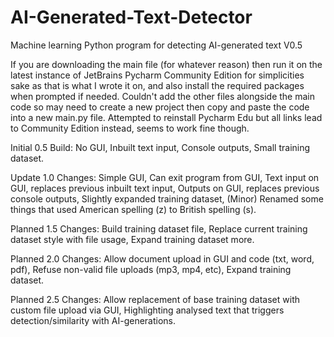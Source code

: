 # AI-Generated-Text-Detector
Machine learning Python program for detecting AI-generated text V0.5

If you are downloading the main file (for whatever reason) then run it on the latest instance of JetBrains Pycharm Community Edition for simplicities sake as that is what I wrote it on, and also install the required packages when prompted if needed. Couldn't add the other files alongside the main code so may need to create a new project then copy and paste the code into a new main.py file. Attempted to reinstall Pycharm Edu but all links lead to Community Edition instead, seems to work fine though.

Initial 0.5 Build:
  No GUI, 
  Inbuilt text input, 
  Console outputs, 
  Small training dataset.

Update 1.0 Changes:
  Simple GUI, 
  Can exit program from GUI, 
  Text input on GUI, replaces previous inbuilt text input, 
  Outputs on GUI, replaces previous console outputs, 
  Slightly expanded training dataset, 
  (Minor) Renamed some things that used American spelling (z) to British spelling (s).

Planned 1.5 Changes:
  Build training dataset file, 
  Replace current training dataset style with file usage, 
  Expand training dataset more.

Planned 2.0 Changes:
  Allow document upload in GUI and code (txt, word, pdf), 
  Refuse non-valid file uploads (mp3, mp4, etc), 
  Expand training dataset.

Planned 2.5 Changes:
  Allow replacement of base training dataset with custom file upload via GUI, 
  Highlighting analysed text that triggers detection/similarity with AI-generations.
